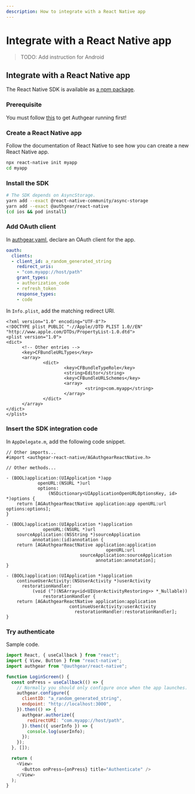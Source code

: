 ```yaml
---
description: How to integrate with a React Native app
---
```


# Integrate with a React Native app

> TODO: Add instruction for Android

## Integrate with a React Native app

The React Native SDK is available as [a npm package](https://www.npmjs.com/package/@authgear/react-native).

### Prerequisite

You must follow [this](local.md) to get Authgear running first!

### Create a React Native app

Follow the documentation of React Native to see how you can create a new React Native app.

```bash
npx react-native init myapp
cd myapp
```

### Install the SDK

```bash
# The SDK depends on AsyncStorage.
yarn add --exact @react-native-community/async-storage
yarn add --exact @authgear/react-native
(cd ios && pod install)
```

### Add OAuth client

In [authgear.yaml](../configuration/authgear.yaml.md), declare an OAuth client for the app.

```yaml
oauth:
  clients:
  - client_id: a_random_generated_string
    redirect_uris:
    - "com.myapp://host/path"
    grant_types:
    - authorization_code
    - refresh_token
    response_types:
    - code
```

In `Info.plist`, add the matching redirect URI.

```markup
<?xml version="1.0" encoding="UTF-8"?>
<!DOCTYPE plist PUBLIC "-//Apple//DTD PLIST 1.0//EN" "http://www.apple.com/DTDs/PropertyList-1.0.dtd">
<plist version="1.0">
<dict>
      <!-- Other entries -->
      <key>CFBundleURLTypes</key>
      <array>
              <dict>
                      <key>CFBundleTypeRole</key>
                      <string>Editor</string>
                      <key>CFBundleURLSchemes</key>
                      <array>
                              <string>com.myapp</string>
                      </array>
              </dict>
      </array>
</dict>
</plist>
```

### Insert the SDK integration code

In `AppDelegate.m`, add the following code snippet.

```text
// Other imports...
#import <authgear-react-native/AGAuthgearReactNative.h>

// Other methods...

- (BOOL)application:(UIApplication *)app
            openURL:(NSURL *)url
            options:
                (NSDictionary<UIApplicationOpenURLOptionsKey, id> *)options {
    return [AGAuthgearReactNative application:app openURL:url options:options];
}

- (BOOL)application:(UIApplication *)application
              openURL:(NSURL *)url
    sourceApplication:(NSString *)sourceApplication
          annotation:(id)annotation {
    return [AGAuthgearReactNative application:application
                                      openURL:url
                            sourceApplication:sourceApplication
                                  annotation:annotation];
}

- (BOOL)application:(UIApplication *)application
    continueUserActivity:(NSUserActivity *)userActivity
      restorationHandler:
          (void (^)(NSArray<id<UIUserActivityRestoring>> *_Nullable))
              restorationHandler {
    return [AGAuthgearReactNative application:application
                        continueUserActivity:userActivity
                          restorationHandler:restorationHandler];
}
```

### Try authenticate

Sample code.

```javascript
import React, { useCallback } from "react";
import { View, Button } from "react-native";
import authgear from "@authgear/react-native";

function LoginScreen() {
  const onPress = useCallback(() => {
    // Normally you should only configure once when the app launches.
    authgear.configure({
      clientID: "a_random_generated_string",
      endpoint: "http://localhost:3000",
    }).then(() => {
      authgear.authorize({
        redirectURI: "com.myapp://host/path",
      }).then(({ userInfo }) => {
        console.log(userInfo);
      });
    });
  }, []);

  return (
    <View>
      <Button onPress={onPress} title="Authenticate" />
    </View>
  );
}
```

